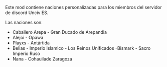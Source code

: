 Este mod contiene naciones personalizadas para los miembros del servidor de discord Unciv ES.

Las naciones son:
- Caballero Arepa - Gran Ducado de Arepandia
- Alejoi - Opawa
- Playxs - Antártida
- Belias - Imperio Islamico
         - Los Reinos Unificados
-Bismark - Sacro Imperio Ruso
- Nana - Cohauilade Zaragoza
